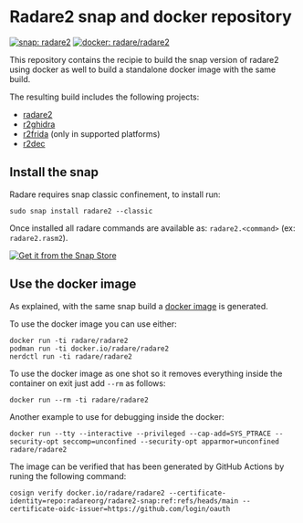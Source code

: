 # Radare2 snap and docker repository

[![snap: radare2](https://snapcraft.io/radare2/badge.svg "snap latest stable version")](https://snapcraft.io/radare2)
[![docker: radare/radare2](https://img.shields.io/docker/pulls/radare/radare2?logo=docker&logoColor=white&label=radare%2Fradare2 "docker pulls")](https://hub.docker.com/r/radare/radare2)

This repository contains the recipie to build the snap version of radare2 using docker as well to build a standalone docker image with the same build.

The resulting build includes the following projects:

* [radare2](https://github.com/radareorg/radare2)
* [r2ghidra](https://github.com/radareorg/r2ghidra)
* [r2frida](https://github.com/nowsecure/r2frida) (only in supported platforms)
* [r2dec](https://github.com/wargio/r2dec-js)

## Install the snap

Radare requires snap classic confinement, to install run:
```
sudo snap install radare2 --classic
```
Once installed all radare commands are available as:
`radare2.<command>` (ex: `radare2.rasm2`).


[![Get it from the Snap Store](https://snapcraft.io/static/images/badges/en/snap-store-black.svg)](https://snapcraft.io/radare2)

## Use the docker image

As explained, with the same snap build a [docker image](https://hub.docker.com/r/radare/radare2) is generated.

To use the docker image you can use either:
```
docker run -ti radare/radare2
podman run -ti docker.io/radare/radare2
nerdctl run -ti radare/radare2
```

To use the docker image as one shot so it removes everything inside the container on exit just add `--rm` as follows:
```
docker run --rm -ti radare/radare2
```

Another example to use for debugging inside the docker:
```
docker run --tty --interactive --privileged --cap-add=SYS_PTRACE --security-opt seccomp=unconfined --security-opt apparmor=unconfined radare/radare2
```

The image can be verified that has been generated by GitHub Actions by runing the following command:
```
cosign verify docker.io/radare/radare2 --certificate-identity=repo:radareorg/radare2-snap:ref:refs/heads/main --certificate-oidc-issuer=https://github.com/login/oauth
```